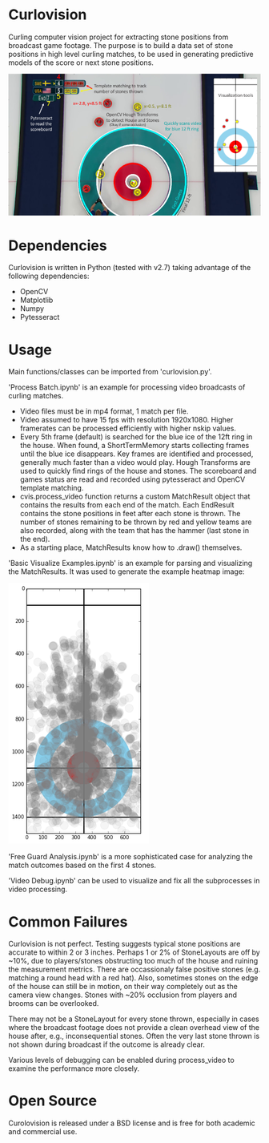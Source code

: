# Curlovision
Curling computer vision project for extracting stone positions from broadcast game footage.  The purpose is to build a data set of stone positions in high level curling matches, to be used in generating predictive models of the score or next stone positions.

![Highlight Slide](curlovision_slide.png)

# Dependencies
Curlovision is written in Python (tested with v2.7) taking advantage of the following dependencies:

  * OpenCV
  * Matplotlib
  * Numpy
  * Pytesseract


# Usage

Main functions/classes can be imported from 'curlovision.py'.

'Process Batch.ipynb' is an example for processing video broadcasts of curling matches.
  * Video files must be in mp4 format, 1 match per file.
  * Video assumed to have 15 fps with resolution 1920x1080.  Higher framerates can be processed efficiently with higher nskip values.
  * Every 5th frame (default) is searched for the blue ice of the 12ft ring in the house.  When found, a ShortTermMemory starts collecting frames until the blue ice disappears.  Key frames are identified and processed, generally much faster than a video would play.  Hough Transforms are used to quickly find rings of the house and stones.  The scoreboard and games status are read and recorded using pytesseract and OpenCV template matching.  
  * cvis.process_video function returns a custom MatchResult object that contains the results from each end of the match.  Each EndResult contains the stone positions in feet after each stone is thrown.  The number of stones remaining to be thrown by red and yellow teams are also recorded, along with the team that has the hammer (last stone in the end).
  * As a starting place, MatchResults know how to .draw() themselves.

'Basic Visualize Examples.ipynb' is an example for parsing and visualizing the MatchResults.  It was used to generate the example heatmap image:

![Example Heatmap](Example_heatmap.png)

'Free Guard Analysis.ipynb' is a more sophisticated case for analyzing the match outcomes based on the first 4 stones.  

'Video Debug.ipynb' can be used to visualize and fix all the subprocesses in video processing.

# Common Failures

Curlovision is not perfect.  Testing suggests typical stone positions are accurate to within 2 or 3 inches.  Perhaps 1 or 2% of StoneLayouts are off by ~10%, due to players/stones obstructing too much of the house and ruining the measurement metrics.  There are occassionaly false positive stones (e.g. matching a round head with a red hat).  Also, sometimes stones on the edge of the house can still be in motion, on their way completely out as the camera view changes.  Stones with ~20% occlusion from players and brooms can be overlooked.  

There may not be a StoneLayout for every stone thrown, especially in cases where the broadcast footage does not provide a clean overhead view of the house after, e.g., inconsequential stones.  Often the very last stone thrown is not shown during broadcast if the outcome is already clear.

Various levels of debugging can be enabled during process_video to examine the performance more closely.


# Open Source

Curolovision is released under a BSD license and is free for both academic and commercial use.
